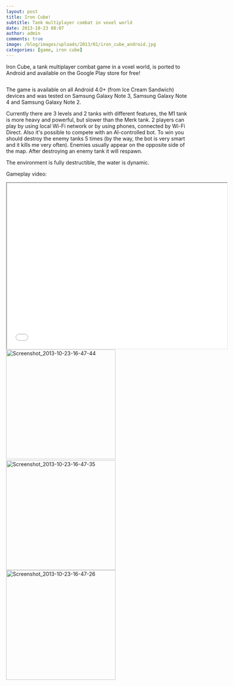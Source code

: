 ```yaml
---
layout: post
title: Iron Cube!
subtitle: Tank multiplayer combat in voxel world
date: 2013-10-23 08:07
author: admin
comments: true
image: /blog/images/uploads/2013/01/iron_cube_android.jpg
categories: [game, iron cube]
---
```

Iron Cube, a tank multiplayer combat game in a voxel world, is ported to Android and available on the Google Play store for free!

<a href="https://play.google.com/store/apps/details?id=com.glow3d.ironcube"><img alt="" src="/blog/images/en_generic_rgb_wo_60.png" /></a>

The game is available on all Android 4.0+ (from Ice Cream Sandwich) devices and was tested on Samsung Galaxy Note 3, Samsung Galaxy Note 4 and Samsung Galaxy Note 2.

Currently there are 3 levels and 2 tanks with different features, the M1 tank is more heavy and powerful, but slower than the Merk tank. 2 players can play by using local Wi-Fi network or by using phones, connected by Wi-Fi Direct.
Also it's possible to compete with an AI-controlled bot. To win you should destroy the enemy tanks 5 times (by the way, the bot is very smart and it kills me very often). Enemies usually appear on the opposite side of the map. After destroying an enemy tank it will respawn.

The environment is fully destructible, the water is dynamic.

Gameplay video:
<div class="videoWrapper"><iframe src="//www.youtube.com/embed/RITw-muIarM" height="450" width="600"></iframe></div>
<div align="left"><a href="/blog/images/uploads/2013/10/Screenshot_2013-10-23-16-47-44.png" target="_blank"><img alt="Screenshot_2013-10-23-16-47-44" src="/blog/images/uploads/2013/10/Screenshot_2013-10-23-16-47-44.png" width="298" /></a> <a href="/blog/images/uploads/2013/10/Screenshot_2013-10-23-16-47-35.png" target="_blank"><img alt="Screenshot_2013-10-23-16-47-35" src="/blog/images/uploads/2013/10/Screenshot_2013-10-23-16-47-35.png" width="298" /></a>
<a href="/blog/images/uploads/2013/10/Screenshot_2013-10-23-16-47-26.png" target="_blank"><img alt="Screenshot_2013-10-23-16-47-26" src="/blog/images/uploads/2013/10/Screenshot_2013-10-23-16-47-26.png" width="298" /></a> 

<!--<a href="/blog/images/uploads/2013/10/Screenshot_2013-10-23-16-49-41.png" target="_blank"><img alt="Screenshot_2013-10-23-16-49-41" src="/blog/images/uploads/2013/10/Screenshot_2013-10-23-16-49-41.png" width="298" height="168" /></a><a href="/blog/images/uploads/2013/10/Screenshot_2013-10-23-16-50-08.png" target="_blank"><img alt="Screenshot_2013-10-23-16-50-08" src="/blog/images/uploads/2013/10/Screenshot_2013-10-23-16-50-08.png" width="600" /></a>-->
